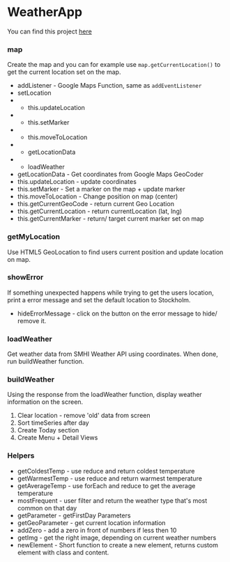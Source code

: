 # WeatherApp
You can find this project [here](https://tomkaar.github.io/WeatherApp/)


### map
Create the map and you can for example use ```map.getCurrentLocation()``` to get the current location set on the map.
- addListener - Google Maps Function, same as <code>addEventListener</code>
- setLocation
- - this.updateLocation
- - this.setMarker
- - this.moveToLocation
- - getLocationData
- - loadWeather
- getLocationData - Get coordinates from Google Maps GeoCoder
- this.updateLocation - update coordinates
- this.setMarker - Set a marker on the map + update marker
- this.moveToLocation - Change position on map (center)
- this.getCurrentGeoCode - return current Geo Location
- this.getCurrentLocation - return currentLocation (lat, lng)
- this.getCurrentMarker - return/ target current marker set on map

### getMyLocation
Use HTML5 GeoLocation to find users current position and update location on map.

### showError
If something unexpected happens while trying to get the users location, print a error message and set the default location to Stockholm.
- hideErrorMessage - click on the button on the error message to hide/ remove it.

### loadWeather
Get weather data from SMHI Weather API using coordinates. When done, run buildWeather function.

### buildWeather
Using the response from the loadWeather function, display weather information on the screen.
1. Clear location - remove 'old' data from screen
2. Sort timeSeries after day
3. Create Today section
4. Create Menu + Detail Views

### Helpers
- getColdestTemp - use reduce and return coldest temperature
- getWarmestTemp - use reduce and return warmest temperature
- getAverageTemp - use forEach and reduce to get the average temperature
- mostFrequent - user filter and return the weather type that's most common on that day
- getParameter - getFirstDay Parameters
- getGeoParameter - get current location information
- addZero - add a zero in front of numbers if less then 10
- getImg - get the right image, depending on current weather numbers
- newElement - Short function to create a new element, returns custom element with class and content.
